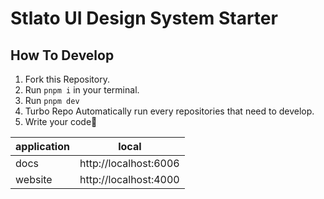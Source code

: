 # Stlato UI Design System Starter

## How To Develop

1. Fork this Repository.
2. Run `pnpm i` in your terminal.
3. Run `pnpm dev`
4. Turbo Repo Automatically run every repositories that need to develop.
5. Write your code🎉

| application | local                 |
| ----------- | --------------------- |
| docs        | http://localhost:6006 |
| website     | http://localhost:4000 |
